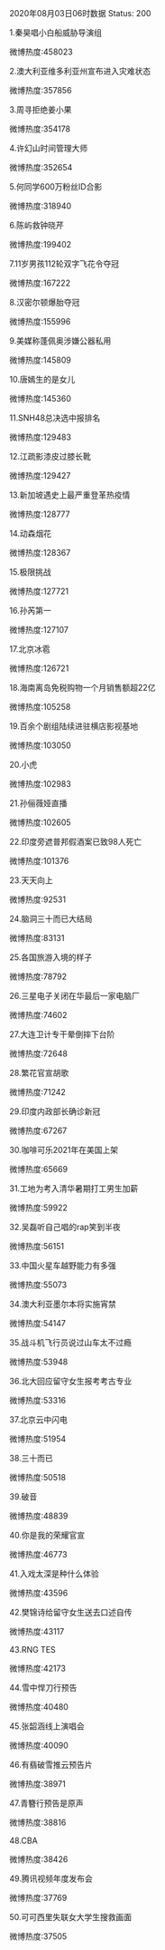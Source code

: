 2020年08月03日06时数据
Status: 200

1.秦昊唱小白船威胁导演组

微博热度:458023

2.澳大利亚维多利亚州宣布进入灾难状态

微博热度:357856

3.周寻拒绝姜小果

微博热度:354178

4.许幻山时间管理大师

微博热度:352654

5.何同学600万粉丝ID合影

微博热度:318940

6.陈屿救钟晓芹

微博热度:199402

7.11岁男孩112轮双字飞花令夺冠

微博热度:167222

8.汉密尔顿爆胎夺冠

微博热度:155996

9.美媒称蓬佩奥涉嫌公器私用

微博热度:145809

10.唐嫣生的是女儿

微博热度:145360

11.SNH48总决选中报排名

微博热度:129483

12.江疏影漆皮过膝长靴

微博热度:129427

13.新加坡遇史上最严重登革热疫情

微博热度:128777

14.动森烟花

微博热度:128367

15.极限挑战

微博热度:127721

16.孙芮第一

微博热度:127107

17.北京冰雹

微博热度:126721

18.海南离岛免税购物一个月销售额超22亿

微博热度:105258

19.百余个剧组陆续进驻横店影视基地

微博热度:103050

20.小虎

微博热度:102983

21.孙俪薇娅直播

微博热度:102605

22.印度旁遮普邦假酒案已致98人死亡

微博热度:101376

23.天天向上

微博热度:92531

24.脑洞三十而已大结局

微博热度:83131

25.各国旅游入境的样子

微博热度:78792

26.三星电子关闭在华最后一家电脑厂

微博热度:74602

27.大连卫计专干晕倒摔下台阶

微博热度:72648

28.繁花官宣胡歌

微博热度:71242

29.印度内政部长确诊新冠

微博热度:67267

30.咖啡可乐2021年在美国上架

微博热度:65669

31.工地为考入清华暑期打工男生加薪

微博热度:59922

32.吴磊听自己唱的rap笑到半夜

微博热度:56151

33.中国火星车越野能力有多强

微博热度:55073

34.澳大利亚墨尔本将实施宵禁

微博热度:54147

35.战斗机飞行员说过山车太不过瘾

微博热度:53948

36.北大回应留守女生报考考古专业

微博热度:53316

37.北京云中闪电

微博热度:51954

38.三十而已

微博热度:50518

39.破音

微博热度:48839

40.你是我的荣耀官宣

微博热度:46773

41.入戏太深是种什么体验

微博热度:43596

42.樊锦诗给留守女生送去口述自传

微博热度:43117

43.RNG TES

微博热度:42173

44.雪中悍刀行预告

微博热度:40480

45.张韶涵线上演唱会

微博热度:40090

46.有翡破雪推云预告片

微博热度:38971

47.青簪行预告是原声

微博热度:38816

48.CBA

微博热度:38426

49.腾讯视频年度发布会

微博热度:37769

50.可可西里失联女大学生搜救画面

微博热度:37505

